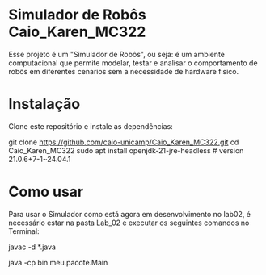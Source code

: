 # Simulador de Robôs Caio_Karen_MC322
Esse projeto é um "Simulador de Robôs", ou seja: é um ambiente computacional que permite modelar, testar e analisar o comportamento de robôs em diferentes cenarios sem a necessidade de hardware fısico.

# Instalação
Clone este repositório e instale as dependências:

git clone https://github.com/caio-unicamp/Caio_Karen_MC322.git
cd Caio_Karen_MC322
sudo apt install openjdk-21-jre-headless  # version 21.0.6+7-1~24.04.1 


# Como usar
Para usar o Simulador como está agora em desenvolvimento no lab02, é necessário estar na pasta Lab_02 e executar os seguintes comandos no Terminal:

javac -d *.java

java -cp bin meu.pacote.Main

